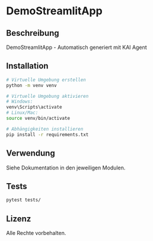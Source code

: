 # DemoStreamlitApp

## Beschreibung

DemoStreamlitApp - Automatisch generiert mit KAI Agent

## Installation

```bash
# Virtuelle Umgebung erstellen
python -m venv venv

# Virtuelle Umgebung aktivieren
# Windows:
venv\Scripts\activate
# Linux/Mac:
source venv/bin/activate

# Abhängigkeiten installieren
pip install -r requirements.txt
```

## Verwendung

Siehe Dokumentation in den jeweiligen Modulen.

## Tests

```bash
pytest tests/
```

## Lizenz

Alle Rechte vorbehalten.

